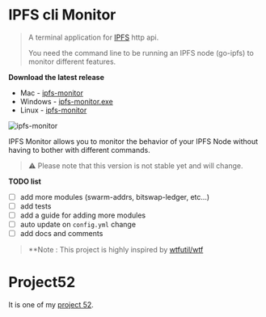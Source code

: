 # IPFS cli Monitor

> A terminal application for [IPFS](https://ipfs.io) http api.
>
> You need the command line to be running an IPFS node (go-ipfs) to monitor different features.

**Download the latest release**

- Mac - [ipfs-monitor](https://github.com/Sab94/ipfs-monitor/releases/download/v0.1.0/mipfs_darwin_amd64_0.1.0)
- Windows - [ipfs-monitor.exe](https://github.com/Sab94/ipfs-monitor/releases/download/v0.1.0/mipfs_windows_amd64_0.1.0.exe)
- Linux - [ipfs-monitor](https://github.com/Sab94/ipfs-monitor/releases/download/v0.1.0/mipfs_linux_amd64_0.1.0)

![ipfs-monitor](https://user-images.githubusercontent.com/15252513/82155361-f2d5d000-9891-11ea-8dad-18ecc45d34a1.png)

IPFS Monitor allows you to monitor the behavior of your IPFS Node without having to bother with different commands.

> ⚠ Please note that this version is not stable yet and will change.

**TODO list**
- [ ] add more modules (swarm-addrs, bitswap-ledger, etc...)
- [ ] add tests
- [ ] add a guide for adding more modules
- [ ] auto update on `config.yml` change
- [ ] add docs and comments

> **Note : This project is highly inspired by [wtfutil/wtf](https://github.com/wtfutil/wtf)

# Project52

It is one of my [project 52](https://github.com/Sab94/project52).
